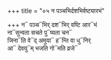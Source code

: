 +++
title = "०५ न पञ्चभिर्दशभिर्वष्ट्यारभं"

+++
न᳓ पञ्च᳓भिर् दश᳓भिर् वष्टि आर᳓भं  
ना᳓सुन्वता सचते पु᳓ष्यता चन᳓  
जिना᳓ति वे᳓द् अमुया᳓ ह᳓न्ति वा धु᳓निर्  
आ᳓ देवयु᳓म् भजति गो᳓मति व्रजे᳓